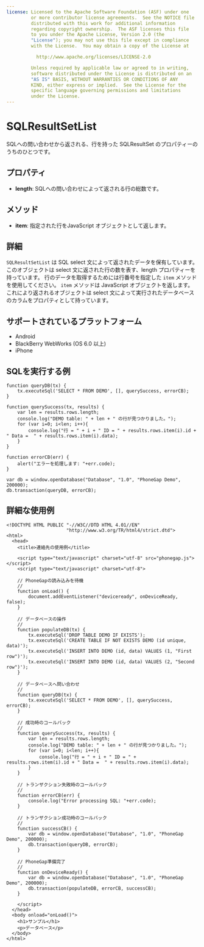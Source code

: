 ```yaml
---
license: Licensed to the Apache Software Foundation (ASF) under one
         or more contributor license agreements.  See the NOTICE file
         distributed with this work for additional information
         regarding copyright ownership.  The ASF licenses this file
         to you under the Apache License, Version 2.0 (the
         "License"); you may not use this file except in compliance
         with the License.  You may obtain a copy of the License at

           http://www.apache.org/licenses/LICENSE-2.0

         Unless required by applicable law or agreed to in writing,
         software distributed under the License is distributed on an
         "AS IS" BASIS, WITHOUT WARRANTIES OR CONDITIONS OF ANY
         KIND, either express or implied.  See the License for the
         specific language governing permissions and limitations
         under the License.
---
```


SQLResultSetList
=======

SQLへの問い合わせから返される、行を持った SQLResultSet のプロパティーのうちのひとつです。


プロパティ
-------

- __length__: SQLへの問い合わせによって返される行の総数です。

メソッド
-------

- __item__: 指定された行をJavaScript オブジェクトとして返します。

詳細
-------
`SQLResultSetList` は SQL select 文によって返されたデータを保有しています。
このオブジェクトは select 文に返された行の数を表す、length プロパティーを持っています。
行のデータを取得するためには行番号を指定した `item` メソッドを使用してください。
 `item` メソッドは JavaScript オブジェクトを返します。これにより返されるオブジェクトは select 文によって実行されたデータベースのカラムをプロパティとして持っています。


サポートされているプラットフォーム
-------------------

- Android
- BlackBerry WebWorks (OS 6.0 以上)
- iPhone

SQLを実行する例
------------------

	function queryDB(tx) {
		tx.executeSql('SELECT * FROM DEMO', [], querySuccess, errorCB);
	}

	function querySuccess(tx, results) {
		var len = results.rows.length;
		console.log("DEMO table: " + len + " の行が見つかりました。");
		for (var i=0; i<len; i++){
			console.log("行 = " + i + " ID = " + results.rows.item(i).id + " Data =  " + results.rows.item(i).data);
		}
	}
	
	function errorCB(err) {
		alert("エラーを処理します: "+err.code);
	}
	
	var db = window.openDatabase("Database", "1.0", "PhoneGap Demo", 200000);
	db.transaction(queryDB, errorCB);

詳細な使用例
------------

    <!DOCTYPE HTML PUBLIC "-//W3C//DTD HTML 4.01//EN"
                          "http://www.w3.org/TR/html4/strict.dtd">
    <html>
      <head>
        <title>連絡先の使用例</title>

        <script type="text/javascript" charset="utf-8" src="phonegap.js"></script>
        <script type="text/javascript" charset="utf-8">

        // PhoneGapの読み込みを待機
        //
        function onLoad() {
            document.addEventListener("deviceready", onDeviceReady, false);
        }

		// データベースの操作
		//
		function populateDB(tx) {
			tx.executeSql('DROP TABLE DEMO IF EXISTS');
			tx.executeSql('CREATE TABLE IF NOT EXISTS DEMO (id unique, data)');
			tx.executeSql('INSERT INTO DEMO (id, data) VALUES (1, "First row")');
			tx.executeSql('INSERT INTO DEMO (id, data) VALUES (2, "Second row")');
		}

		// データベースへ問い合わせ
		//
		function queryDB(tx) {
			tx.executeSql('SELECT * FROM DEMO', [], querySuccess, errorCB);
		}

		// 成功時のコールバック
		//
		function querySuccess(tx, results) {
			var len = results.rows.length;
			console.log("DEMO table: " + len + " の行が見つかりました。");
			for (var i=0; i<len; i++){
				console.log("行 = " + i + " ID = " + results.rows.item(i).id + " Data =  " + results.rows.item(i).data);
			}
		}

		// トランザクション失敗時のコールバック
		//
		function errorCB(err) {
			console.log("Error processing SQL: "+err.code);
		}

		// トランザクション成功時のコールバック
		//
		function successCB() {
			var db = window.openDatabase("Database", "1.0", "PhoneGap Demo", 200000);
			db.transaction(queryDB, errorCB);
		}

		// PhoneGap準備完了
		//
		function onDeviceReady() {
			var db = window.openDatabase("Database", "1.0", "PhoneGap Demo", 200000);
			db.transaction(populateDB, errorCB, successCB);
		}
	
        </script>
      </head>
      <body onload="onLoad()">
        <h1>サンプル</h1>
        <p>データベース</p>
      </body>
    </html>